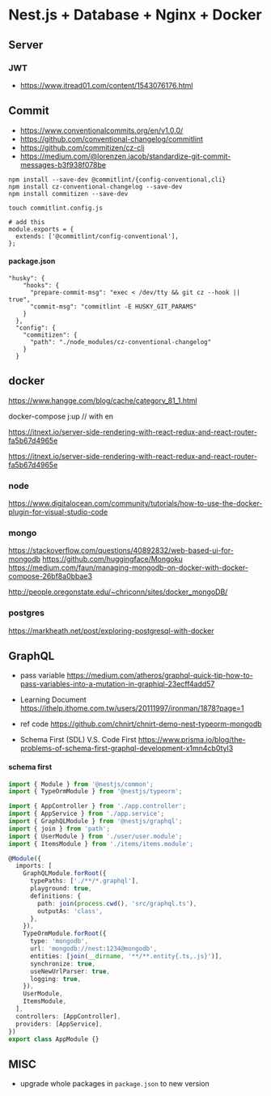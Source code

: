 # Nest.js + Database + Nginx + Docker

## Server

### JWT

- https://www.itread01.com/content/1543076176.html

## Commit

- https://www.conventionalcommits.org/en/v1.0.0/
- https://github.com/conventional-changelog/commitlint
- https://github.com/commitizen/cz-cli
- https://medium.com/@lorenzen.jacob/standardize-git-commit-messages-b3f938f078be

```
npm install --save-dev @commitlint/{config-conventional,cli}
npm install cz-conventional-changelog --save-dev
npm install commitizen --save-dev
```

```
touch commitlint.config.js

# add this
module.exports = {
  extends: ['@commitlint/config-conventional'],
};

```

#### package.json

```
"husky": {
    "hooks": {
      "prepare-commit-msg": "exec < /dev/tty && git cz --hook || true",
      "commit-msg": "commitlint -E HUSKY_GIT_PARAMS"
    }
  },
  "config": {
    "commitizen": {
      "path": "./node_modules/cz-conventional-changelog"
    }
  }
```

## docker

https://www.hangge.com/blog/cache/category_81_1.html

docker-compose j:up // with en

https://itnext.io/server-side-rendering-with-react-redux-and-react-router-fa5b67d4965e

https://itnext.io/server-side-rendering-with-react-redux-and-react-router-fa5b67d4965e

### node

https://www.digitalocean.com/community/tutorials/how-to-use-the-docker-plugin-for-visual-studio-code

### mongo

https://stackoverflow.com/questions/40892832/web-based-ui-for-mongodb
https://github.com/huggingface/Mongoku
https://medium.com/faun/managing-mongodb-on-docker-with-docker-compose-26bf8a0bbae3

http://people.oregonstate.edu/~chriconn/sites/docker_mongoDB/

### postgres

https://markheath.net/post/exploring-postgresql-with-docker

## GraphQL

- pass variable
  https://medium.com/atheros/graphql-quick-tip-how-to-pass-variables-into-a-mutation-in-graphiql-23ecff4add57

- Learning Document
  https://ithelp.ithome.com.tw/users/20111997/ironman/1878?page=1

- ref code
  https://github.com/chnirt/chnirt-demo-nest-typeorm-mongodb

- Schema First (SDL) V.S. Code First
  https://www.prisma.io/blog/the-problems-of-schema-first-graphql-development-x1mn4cb0tyl3

#### schema first

```ts
import { Module } from '@nestjs/common';
import { TypeOrmModule } from '@nestjs/typeorm';

import { AppController } from './app.controller';
import { AppService } from './app.service';
import { GraphQLModule } from '@nestjs/graphql';
import { join } from 'path';
import { UserModule } from './user/user.module';
import { ItemsModule } from './items/items.module';

@Module({
  imports: [
    GraphQLModule.forRoot({
      typePaths: ['./**/*.graphql'],
      playground: true,
      definitions: {
        path: join(process.cwd(), 'src/graphql.ts'),
        outputAs: 'class',
      },
    }),
    TypeOrmModule.forRoot({
      type: 'mongodb',
      url: 'mongodb://nest:1234@mongodb',
      entities: [join(__dirname, '**/**.entity{.ts,.js}')],
      synchronize: true,
      useNewUrlParser: true,
      logging: true,
    }),
    UserModule,
    ItemsModule,
  ],
  controllers: [AppController],
  providers: [AppService],
})
export class AppModule {}
```

## MISC

- upgrade whole packages in `package.json` to new version
